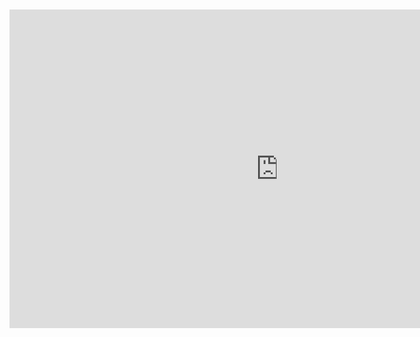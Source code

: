 <br>
<br>

<iframe src="https://docs.google.com/presentation/d/e/2PACX-1vQB4fjpVUBhgkKnEJkxA4t_cjDx1wl1GNz_owkS8Al61fMXdM7U9R9PsMViHU0geSXmjETT_0JU_Dmc/embed?start=true&loop=true&delayms=10000" frameborder="0" width="960" height="569" allowfullscreen="true" mozallowfullscreen="true" webkitallowfullscreen="true" style="display: block;margin: auto;"></iframe>
